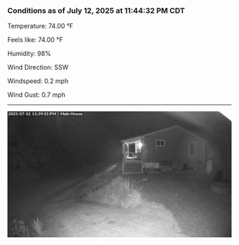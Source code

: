 ### Conditions as of July 12, 2025 at 11:44:32 PM CDT 

Temperature: 74.00 &deg;F

Feels like: 74.00 &deg;F

Humidity: 98%

Wind Direction: SSW

Windspeed: 0.2 mph

Wind Gust: 0.7 mph

---

<img src="./images/latest.jpeg"/>

